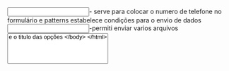 <form name="" action="" method="" enctype="" específico para formularios de cadastro>
<input tel patterns>- serve para colocar o numero de telefone no formulário e patterns estabelece condições para o envio de dados
<input file mutiple url >-permiti enviar varios arquivos
<select name="" multiple>
<option name> e o titulo das opções
<textarea col rows>